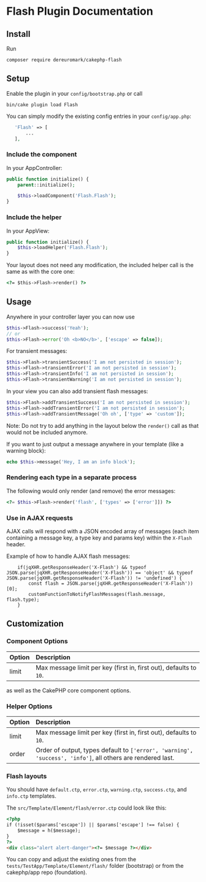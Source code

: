 # Flash Plugin Documentation

## Install
Run
```
composer require dereuromark/cakephp-flash
```

## Setup
Enable the plugin in your `config/bootstrap.php` or call
```
bin/cake plugin load Flash
```

You can simply modify the existing config entries in your `config/app.php`:
 ```php
    'Flash' => [
        ...
    ],
```

### Include the component
In your AppController:
```php
public function initialize() {
    parent::initialize();

    $this->loadComponent('Flash.Flash');
}
```

### Include the helper
In your AppView:
```php
public function initialize() {
    $this->loadHelper('Flash.Flash');
}
```

Your layout does not need any modification, the included helper call is the same as with the core one:
```html
<?= $this->Flash->render() ?>
```

## Usage

Anywhere in your controller layer you can now use
```php
$this->Flash->success('Yeah');
// or
$this->Flash->error('Oh <b>NO</b>', ['escape' => false]);
```
For transient messages:
```php
$this->Flash->transientSuccess('I am not persisted in session');
$this->Flash->transientError('I am not persisted in session');
$this->Flash->transientInfo('I am not persisted in session');
$this->Flash->transientWarning('I am not persisted in session');
```

In your view you can also add transient flash messages:

```php
$this->Flash->addTransientSuccess('I am not persisted in session');
$this->Flash->addTransientError('I am not persisted in session');
$this->Flash->addTransientMessage('Oh oh', ['type' => 'custom']);

```
Note: Do not try to add anything in the layout below the `render()` call as that would not be included anymore.

If you want to just output a message anywhere in your template (like a warning block):
```php
echo $this->message('Hey, I am an info block');
```

### Rendering each type in a separate process
The following would only render (and remove) the error messages:
```php
<?= $this->Flash->render('flash', ['types' => ['error']]) ?>
```

### Use in AJAX requests

AJAX calls will respond with a JSON encoded array of messages (each item containing a message key, a type key and params key) within the `X-Flash` header.

Example of how to handle AJAX flash messages:
```
    if(jqXHR.getResponseHeader('X-Flash') && typeof JSON.parse(jqXHR.getResponseHeader('X-Flash')) == 'object' && typeof JSON.parse(jqXHR.getResponseHeader('X-Flash')) != 'undefined') {
        const flash = JSON.parse(jqXHR.getResponseHeader('X-Flash'))[0];
        customFunctionToNotifyFlashMessages(flash.message, flash.type);
    }
```

## Customization

### Component Options

Option |Description
:----- | :----------
limit | Max message limit per key (first in, first out), defaults to `10`.

as well as the CakePHP core component options.

### Helper Options

Option |Description
:----- | :----------
limit | Max message limit per key (first in, first out), defaults to `10`.
order | Order of output, types default to `['error', 'warning', 'success', 'info']`, all others are rendered last.

### Flash layouts
You should have `default.ctp`, `error.ctp`, `warning.ctp`, `success.ctp`, and `info.ctp` templates.

The `src/Template/Element/flash/error.ctp` could look like this:
```html
<?php
if (!isset($params['escape']) || $params['escape'] !== false) {
    $message = h($message);
}
?>
<div class="alert alert-danger"><?= $message ?></div>
```
You can copy and adjust the existing ones from the `tests/TestApp/Template/Element/flash/` folder (bootstrap) or from the cakephp/app repo (foundation).

